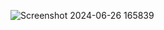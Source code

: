 ![Screenshot 2024-06-26 165839](https://github.com/ayush-11-c/game/assets/136771883/7ca9a93e-15a0-4b09-b738-df907abd2238)
